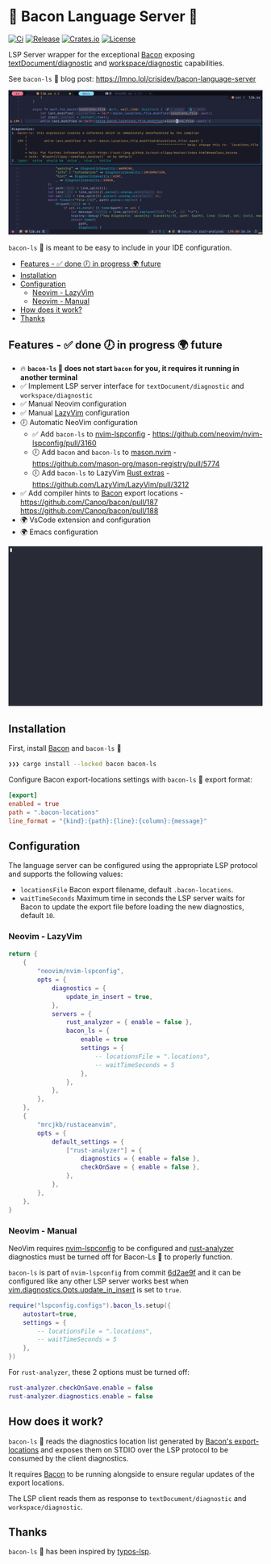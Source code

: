 # 🐽 Bacon Language Server 🐽

[![Ci](https://img.shields.io/github/actions/workflow/status/crisidev/bacon-ls/ci.yml?style=for-the-badge)](https://github.com/crisidev/bacon-ls/actions?query=workflow%3Aci)
[![Release](https://img.shields.io/github/actions/workflow/status/crisidev/bacon-ls/release.yml?style=for-the-badge)](https://github.com/crisidev/bacon-ls/actions?query=workflow%3Arelease)
[![Crates.io](https://img.shields.io/crates/v/bacon-ls?style=for-the-badge)](https://crates.io/crates/bacon-ls)
[![License](https://img.shields.io/badge/license-MIT-blue?style=for-the-badge)](https://github.com/crisidev/bacon-ls/blob/main/LICENSE)

LSP Server wrapper for the exceptional [Bacon](https://dystroy.org/bacon/) exposing [textDocument/diagnostic](https://microsoft.github.io/language-server-protocol/specification#textDocument_diagnostic) and [workspace/diagnostic](https://microsoft.github.io/language-server-protocol/specification#workspace_diagnostic) capabilities.

See `bacon-ls` 🐽 blog post: https://lmno.lol/crisidev/bacon-language-server

![Bacon screenshot](./img/screenshot.png)

`bacon-ls` 🐽 is meant to be easy to include in your IDE configuration.

<!-- vim-markdown-toc Marked -->

- [Features - ✅ done 🕖 in progress 🌍 future](#features---✅-done-🕖-in-progress-🌍-future)
- [Installation](#installation)
- [Configuration](#configuration)
  - [Neovim - LazyVim](#neovim---lazyvim)
  - [Neovim - Manual](#neovim---manual)
- [How does it work?](#how-does-it-work?)
- [Thanks](#thanks)

<!-- vim-markdown-toc -->

## Features - ✅ done 🕖 in progress 🌍 future

- 🔥 **`bacon-ls` 🐽 does not start `bacon` for you, it requires it running in another terminal**
- ✅ Implement LSP server interface for `textDocument/diagnostic` and `workspace/diagnostic`
- ✅ Manual Neovim configuration
- ✅ Manual [LazyVim](https://www.lazyvim.org) configuration
- 🕖 Automatic NeoVim configuration
  - ✅ Add `bacon-ls` to [nvim-lspconfig](https://github.com/neovim/nvim-lspconfig/) - https://github.com/neovim/nvim-lspconfig/pull/3160
  - 🕖 Add `bacon` and `bacon-ls` to [mason.nvim](https://github.com/williamboman/mason.nvim) - https://github.com/mason-org/mason-registry/pull/5774
  - 🕖 Add `bacon-ls` to LazyVim [Rust extras](https://github.com/LazyVim/LazyVim/blob/main/lua/lazyvim/plugins/extras/lang/rust.lua) - https://github.com/LazyVim/LazyVim/pull/3212
- ✅ Add compiler hints to [Bacon](https://dystroy.org/bacon/) export locations - https://github.com/Canop/bacon/pull/187 https://github.com/Canop/bacon/pull/188
- 🌍 VsCode extension and configuration
- 🌍 Emacs configuration

![Bacon gif](./img/bacon-ls.gif)

## Installation

First, install [Bacon](https://dystroy.org/bacon/#installation) and `bacon-ls` 🐽

```bash
❯❯❯ cargo install --locked bacon bacon-ls
```

Configure Bacon export-locations settings with `bacon-ls` 🐽 export format:

```toml
[export]
enabled = true
path = ".bacon-locations"
line_format = "{kind}:{path}:{line}:{column}:{message}"
```

## Configuration

The language server can be configured using the appropriate LSP protocol and
supports the following values:

- `locationsFile` Bacon export filename, default `.bacon-locations`.
- `waitTimeSeconds` Maximum time in seconds the LSP server waits for Bacon to
  update the export file before loading the new diagnostics, default `10`.

### Neovim - LazyVim

```lua
return {
    {
        "neovim/nvim-lspconfig",
        opts = {
            diagnostics = {
                update_in_insert = true,
            },
            servers = {
                rust_analyzer = { enable = false },
                bacon_ls = {
                    enable = true
                    settings = {
                        -- locationsFile = ".locations",
                        -- waitTimeSeconds = 5
                    },
                },
            },
        },
    },
    {
        "mrcjkb/rustaceanvim",
        opts = {
            default_settings = {
                ["rust-analyzer"] = {
                    diagnostics = { enable = false },
                    checkOnSave = { enable = false },
                },
            },
        },
    },
}
```

### Neovim - Manual

NeoVim requires [nvim-lspconfig](https://github.com/neovim/nvim-lspconfig/) to be configured
and [rust-analyzer](https://rust-analyzer.github.io/) diagnostics must be turned off for Bacon-Ls 🐽
to properly function.

`bacon-ls` is part of `nvim-lspconfig` from commit
[6d2ae9f](https://github.com/neovim/nvim-lspconfig/commit/6d2ae9fdc3111a6e8fd5db2467aca11737195a30)
and it can be configured like any other LSP server works best when
[vim.diagnostics.Opts.update_in_insert](https://neovim.io/doc/user/diagnostic.html#vim.diagnostic.Opts)
is set to `true`.

```lua
require("lspconfig.configs").bacon_ls.setup({
    autostart=true,
    settings = {
        -- locationsFile = ".locations",
        -- waitTimeSeconds = 5
    },
})
```

For `rust-analyzer`, these 2 options must be turned off:

```lua
rust-analyzer.checkOnSave.enable = false
rust-analyzer.diagnostics.enable = false
```

## How does it work?

`bacon-ls` 🐽 reads the diagnostics location list generated
by [Bacon's export-locations](https://dystroy.org/bacon/config/#export-locations)
and exposes them on STDIO over the LSP protocol to be consumed
by the client diagnostics.

It requires [Bacon](https://dystroy.org/bacon/) to be running alongside
to ensure regular updates of the export locations.

The LSP client reads them as response to `textDocument/diagnostic` and `workspace/diagnostic`.

## Thanks

`bacon-ls` 🐽 has been inspired by [typos-lsp](https://github.com/tekumara/typos-lsp).

